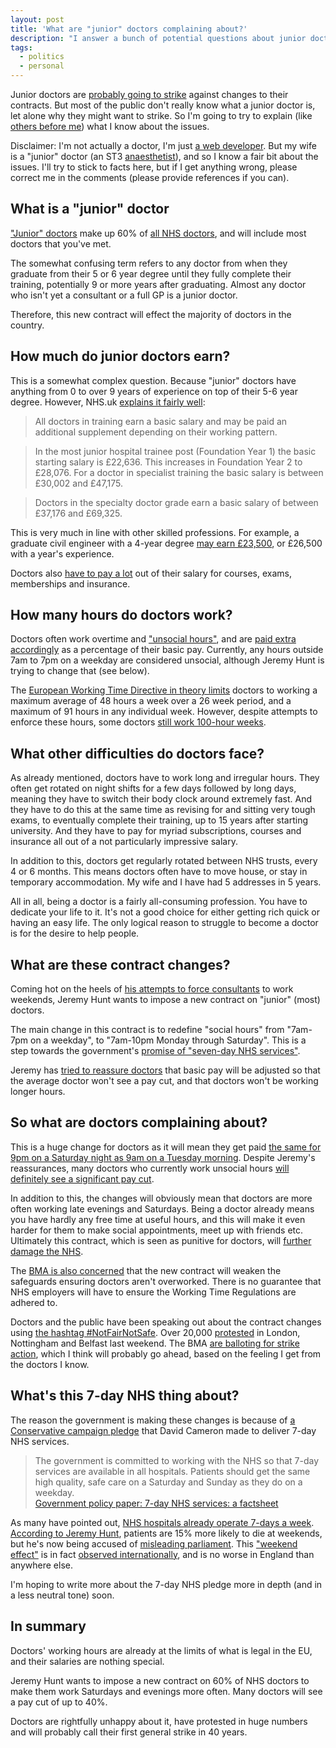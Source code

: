 ```yaml
---
layout: post
title: 'What are "junior" doctors complaining about?'
description: "I answer a bunch of potential questions about junior doctors and the changes to their contract."
tags:
  - politics
  - personal
---
```


Junior doctors are [probably going to strike][ballot] against changes to their contracts. But most of the public don't really know what a junior doctor is, let alone why they might want to strike. So I'm going to try to explain (like [others before me][]) what I know about the issues.

Disclaimer: I'm not actually a doctor, I'm just [a web developer][]. But my wife is a "junior" doctor (an ST3 [anaesthetist][]), and so I know a fair bit about the issues. I'll try to stick to facts here, but if I get anything wrong, please correct me in the comments (please provide references if you can).

## What is a "junior" doctor

["Junior" doctors][] make up 60% of [all NHS doctors][], and will include most doctors that you've met.

The somewhat confusing term refers to any doctor from when they graduate from their 5 or 6 year degree until they fully complete their training, potentially 9 or more years after graduating. Almost any doctor who isn't yet a consultant or a full GP is a junior doctor.

Therefore, this new contract will effect the majority of doctors in the country.

## How much do junior doctors earn?

This is a somewhat complex question. Because "junior" doctors have anything from 0 to over 9 years of experience on top of their 5-6 year degree. However, NHS.uk [explains it fairly well][]:

> All doctors in training earn a basic salary and may be paid an additional supplement depending on their working pattern.

> In the most junior hospital trainee post (Foundation Year 1) the basic starting salary is £22,636. This increases in Foundation Year 2 to £28,076. For a doctor in specialist training the basic salary is between £30,002 and £47,175.

> Doctors in the specialty doctor grade earn a basic salary of between £37,176 and £69,325.

This is very much in line with other skilled professions. For example, a graduate civil engineer with a 4-year degree [may earn £23,500][], or £26,500 with a year's experience.

Doctors also [have to pay a lot][] out of their salary for courses, exams, memberships and insurance.

## How many hours do doctors work?

Doctors often work overtime and ["unsocial hours"][], and are [paid extra accordingly][] as a percentage of their basic pay. Currently, any hours outside 7am to 7pm on a weekday are considered unsocial, although Jeremy Hunt is trying to change that (see below).

The [European Working Time Directive in theory limits][] doctors to working a maximum average of 48 hours a week over a 26 week period, and a maximum of 91 hours in any individual week. However, despite attempts to enforce these hours, some doctors [still work 100-hour weeks][].

## What other difficulties do doctors face?

As already mentioned, doctors have to work long and irregular hours. They often get rotated on night shifts for a few days followed by long days, meaning they have to switch their body clock around extremely fast. And they have to do this at the same time as revising for and sitting very tough exams, to eventually complete their training, up to 15 years after starting university. And they have to pay for myriad subscriptions, courses and insurance all out of a not particularly impressive salary.

In addition to this, doctors get regularly rotated between NHS trusts, every 4 or 6 months. This means doctors often have to move house, or stay in temporary accommodation. My wife and I have had 5 addresses in 5 years.

All in all, being a doctor is a fairly all-consuming profession. You have to dedicate your life to it. It's not a good choice for either getting rich quick or having an easy life. The only logical reason to struggle to become a doctor is for the desire to help people.

## What are these contract changes?

Coming hot on the heels of [his attempts to force consultants][] to work weekends, Jeremy Hunt wants to impose a new contract on "junior" (most) doctors.

The main change in this contract is to redefine "social hours" from "7am-7pm on a weekday", to "7am-10pm Monday through Saturday". This is a step towards the government's [promise of "seven-day NHS services"][pledge].

Jeremy has [tried to reassure doctors][] that basic pay will be adjusted so that the average doctor won't see a pay cut, and that doctors won't be working longer hours.

## So what are doctors complaining about?

This is a huge change for doctors as it will mean they get paid [the same for 9pm on a Saturday night as 9am on a Tuesday morning][]. Despite Jeremy's reassurances, many doctors who currently work unsocial hours [will definitely see a significant pay cut][].

In addition to this, the changes will obviously mean that doctors are more often working late evenings and Saturdays. Being a doctor already means you have hardly any free time at useful hours, and this will make it even harder for them to make social appointments, meet up with friends etc. Ultimately this contract, which is seen as punitive for doctors, will [further damage the NHS][].

The [BMA is also concerned][] that the new contract will weaken the safeguards ensuring doctors aren't overworked. There is no guarantee that NHS employers will have to ensure the Working Time Regulations are adhered to.

Doctors and the public have been speaking out about the contract changes using [the hashtag #NotFairNotSafe][]. Over 20,000 [protested][] in London, Nottingham and Belfast last weekend. The BMA [are balloting for strike action][ballot], which I think will probably go ahead, based on the feeling I get from the doctors I know.

## What's this 7-day NHS thing about?

The reason the government is making these changes is because of [a Conservative campaign pledge][pledge] that David Cameron made to deliver 7-day NHS services.

> The government is committed to working with the NHS so that 7-day services are available in all hospitals. Patients should get the same high quality, safe care on a Saturday and Sunday as they do on a weekday.  
> [Government policy paper: 7-day NHS services: a factsheet][]

As many have pointed out, [NHS hospitals already operate 7-days a week][]. [According to Jeremy Hunt][], patients are 15% more likely to die at weekends, but he's now being accused of [misleading parliament][]. This ["weekend effect"][] is in fact [observed internationally][], and is no worse in England than anywhere else.

I'm hoping to write more about the 7-day NHS pledge more in depth (and in a less neutral tone) soon.

## In summary

Doctors' working hours are already at the limits of what is legal in the EU, and their salaries are nothing special.

Jeremy Hunt wants to impose a new contract on 60% of NHS doctors to make them work Saturdays and evenings more often. Many doctors will see a pay cut of up to 40%.

Doctors are rightfully unhappy about it, have protested in huge numbers and will probably call their first general strike in 40 years.

["weekend effect"]: https://en.wikipedia.org/wiki/Weekend_effect "Wikipedia: Weekend effect"
[observed internationally]: http://www.forbes.com/sites/robertglatter/2015/07/06/should-you-be-concerned-about-the-weekend-effect/ "Should You Be Concerned About The 'Weekend Effect?'"
[according to jeremy hunt]: http://www.itv.com/news/update/2015-07-16/hunt-patients-more-likely-to-die-if-admitted-on-weekend/ "Hunt: Patients more likely to die if admitted on weekend"
[misleading parliament]: http://www.mirror.co.uk/news/uk-news/jeremy-hunt-misled-parliament-over-6645957 "Mirror: Jeremy Hunt 'misled Parliament' over NHS death figures claims official complaint by 3,500 doctors"
[nhs hospitals already operate 7-days a week]: http://www.theguardian.com/healthcare-network/views-from-the-nhs-frontline/2015/jul/20/jeremy-hunt-doctors-already-work-247-nhs "Guardian: Don't lecture us Jeremy Hunt, we doctors already work 24/7 in the NHS"
[protested]: http://www.dailymail.co.uk/news/article-3277262/Tens-thousands-junior-doctors-march-London-protest-plans-make-work-evenings-weekends.html "MailOnline: Tens of thousands of junior doctors march through London to protest over new plans for evening and weekend work"
[the hashtag #notfairnotsafe]: https://twitter.com/hashtag/notfairnotsafe "Twitter: #NotFairNotSafe"
[further damage the nhs]: http://www.theguardian.com/society/2015/sep/24/junior-doctor-contracts-are-threat-to-nhs-warn-royal-colleges "Junior doctor contracts are threat to NHS, warn Royal Colleges"
[will definitely see a significant pay cut]: http://www.theguardian.com/society/2015/sep/18/junior-doctors-new-contract-cut-pay-40-per-cent "Junior doctors condemn new contract they say could cut pay by 40%"
[the same for 9pm on a saturday night as 9am on a tuesday morning]: http://bma.org.uk/news-views-analysis/news/2015/july/ddrb-is-saturday-the-new-tuesday "BMA: DDRB: Is Saturday the new Tuesday?"
[pledge]: http://www.theguardian.com/politics/2015/mar/28/cameron-seven-day-nhs-services-future-conservative-government "Cameron pledges seven-day NHS services under future Tory government"
[tried to reassure doctors]: http://www.theguardian.com/politics/2015/oct/08/jeremy-hunt-letter-bma-junior-doctors-contract-concessions "Guardian: Jeremy Hunt letter to junior doctors in full"
[others before me]: http://www.theguardian.com/society/2015/sep/29/junior-doctors-contract-row-nhs-explainer-health "Guardian: Junior doctors contract row: an explainer"
[his attempts to force consultants]: http://www.theguardian.com/society/2015/jul/16/nhs-consultants-given-ultimatum-on-weekend-working "Guardian: Jeremy Hunt gives NHS consultants ultimatum on weekend working"
[still work 100-hour weeks]: http://www.telegraph.co.uk/news/health/news/10818708/Junior-doctors-are-still-working-100-hour-weeks-despite-European-laws-BMA.html "Telegraph: Junior doctors are still working 100 hour weeks despite European laws: BMA"
[european working time directive in theory limits]: http://bma.org.uk/support-at-work/ewtd/ewtd-juniors "BMA: EWTD for junior doctors"
["unsocial hours"]: http://www.nhsemployers.org/your-workforce/pay-and-reward/nhs-terms-and-conditions/nhs-terms-and-conditions-of-service-handbook/unsocial-hours-payments "NHS Employers: Unsocial hours payments - Section 2(a) (England)"
[paid extra accordingly]: http://bma.org.uk/support-at-work/pay-fees-allowances/pay-banding "BMA: Pay banding"
[have to pay a lot]: http://careers.bmj.com/careers/advice/Junior_doctors%3A_look_after_your_financial_health_by_reducing_your_tax_bill_and_increasing_your_income "BMJ: Junior doctors: look after your financial health by reducing your tax bill and increasing your income"
[ballot]: https://bma.org.uk/news-views-analysis/news/2015/september/junior-doctors-plan-to-ballot-for-industrial-action "Junior doctors plan to ballot for industrial action"
[anaesthetist]: https://en.wikipedia.org/wiki/Anesthesiologist "Wikipedia: Anesthesiologist"
[a web developer]: http://design.canonical.com/author/nottrobin/ "Ubuntu Design team: Robin Winslow"
[all nhs doctors]: https://docs.google.com/spreadsheets/d/1KEr5RzFEuC2AKmicUm-0pZSUmNY1-YXEALFl2930LvE#gid=1969868445 "Spreadsheet: NHS Workforce Statistics - July 2015, Provisional statistics: Doctors by grade and specialty"
["junior" doctors]: https://en.wikipedia.org/wiki/Junior_doctor "Wikipedia: Junior doctor"
[explains it fairly well]: http://www.nhscareers.nhs.uk/explore-by-career/doctors/pay-for-doctors/ "NHS Careers: Pay for doctors"
[may earn £23,500]: http://www.prospects.ac.uk/consulting_civil_engineer_salary.htm "Consulting civil engineer: Salary and conditions"
[government policy paper: 7-day nhs services: a factsheet]: https://www.gov.uk/government/publications/7-day-nhs-services-a-factsheet/7-day-nhs-services-a-factsheet "Government policy paper: 7-day NHS services: a factsheet"
[bma is also concerned]: https://www.gov.uk/government/uploads/system/uploads/attachment_data/file/445742/50576_DDRB_report_2015_WEB_book.pdf "Review Body on Doctors’ and Dentists’ Remuneration: See paragraph 4.64"
